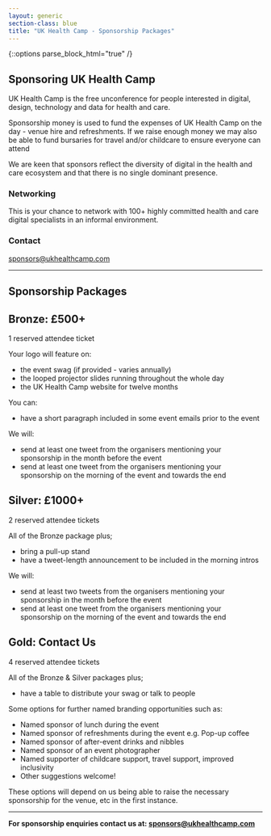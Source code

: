 ```yaml
---
layout: generic
section-class: blue
title: "UK Health Camp - Sponsorship Packages"
---
```

{::options parse_block_html="true" /}

## Sponsoring UK Health Camp 

UK Health Camp is the free unconference for people interested in digital, design, technology and data for health and care.

Sponsorship money is used to fund the expenses of UK Health Camp on the day - venue hire and refreshments. If we raise enough money we may also be able to fund bursaries for travel and/or childcare to ensure everyone can attend

We are keen that sponsors reflect the diversity of digital in the health and care ecosystem and that there is no single dominant presence. 

### Networking

This is your chance to network with 100+ highly committed health and care digital specialists in an informal environment. 

### Contact

<sponsors@ukhealthcamp.com>

---

## Sponsorship Packages


<div class="packages">
<div class="bronze">


## Bronze: £500+

1 reserved attendee ticket

Your logo will feature on:
- the event swag (if provided - varies annually)
- the looped projector slides running throughout the whole day
- the UK Health Camp website for twelve months

You can:
- have a short paragraph included in some event emails prior to the event

We will:
- send at least one tweet from the organisers mentioning your sponsorship in the month before the event
- send at least one tweet from the organisers mentioning your sponsorship on the morning of the event and towards the end


</div>
<div class="silver">


## Silver: £1000+

2 reserved attendee tickets

All of the Bronze package plus;
- bring a pull-up stand
- have a tweet-length announcement to be included in the morning intros

We will:
- send at least two tweets from the organisers mentioning your sponsorship in the month before the event
- send at least one tweet from the organisers mentioning your sponsorship on the morning of the event and towards the end


</div>
<div class="gold">


## Gold: Contact Us

4 reserved attendee tickets

All of the Bronze & Silver packages plus;

- have a table to distribute your swag or talk to people

Some options for further named branding opportunities such as:

- Named sponsor of lunch during the event
- Named sponsor of refreshments during the event e.g. Pop-up coffee
- Named sponsor of after-event drinks and nibbles 
- Named sponsor of an event photographer
- Named supporter of childcare support, travel support, improved inclusivity
- Other suggestions welcome!


</div>
</div>


These options will depend on us being able to raise the necessary sponsorship for the venue, etc in the first instance.

---

**For sponsorship enquiries contact us at: <sponsors@ukhealthcamp.com>**
